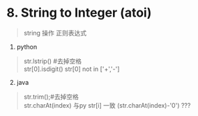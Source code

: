 # 8. String to Integer (atoi)

> string 操作
> 正则表达式

1. python
> str.lstrip() #去掉空格    
> str[0].isdigit()
> str[0] not in ['+','-']
2. java
> str.trim();#去掉空格    
> str.charAt(index) 与py str[i] 一致
>(str.charAt(index)-'0') ???


